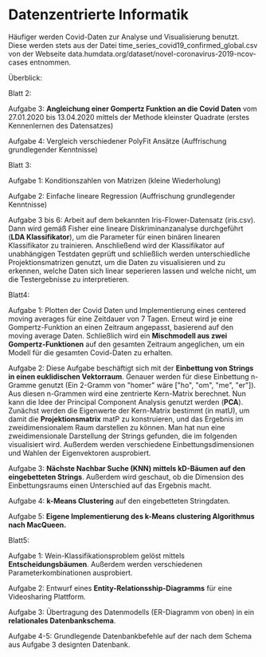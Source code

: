 # Datenzentrierte Informatik

Häufiger werden Covid-Daten zur Analyse und Visualisierung benutzt. Diese werden stets aus der Datei time_series_covid19_confirmed_global.csv von der Webseite data.humdata.org/dataset/novel-coronavirus-2019-ncov-cases entnommen.

Überblick:

Blatt 2:

Aufgabe 3: 
**Angleichung einer Gompertz Funktion an die Covid Daten** vom 27.01.2020 bis 13.04.2020 mittels der Methode kleinster Quadrate (erstes Kennenlernen des Datensatzes)

Aufgabe 4: 
Vergleich verschiedener PolyFit Ansätze (Auffrischung grundlegender Kenntnisse)


Blatt 3:

Aufgabe 1: 
Konditionszahlen von Matrizen (kleine Wiederholung)

Aufgabe 2: 
Einfache lineare Regression (Auffrischung grundlegender Kenntnisse)

Aufgabe 3 bis 6: 
Arbeit auf dem bekannten Iris-Flower-Datensatz (iris.csv). Dann wird gemäß Fisher eine lineare Diskriminanzanalyse durchgeführt (**LDA Klassifikator**), um die Parameter für einen binären linearen Klassifikator zu trainieren. Anschließend wird der Klassifikator auf unabhängigen Testdaten geprüft und schließlich werden unterschiedliche Projektionsmatrizen genutzt, um die Daten zu visualisieren und zu erkennen, welche Daten sich linear seperieren lassen und welche nicht, um die Testergebnisse zu interpretieren.


Blatt4:

Aufgabe 1: 
Plotten der Covid Daten und Implementierung eines centered moving averages für eine Zeitdauer von 7 Tagen. Erneut wird je eine Gompertz-Funktion an einen Zeitraum angepasst, basierend auf den moving average Daten. Schließlich wird ein **Mischmodell aus zwei Gompertz-Funktionen** auf den gesamten Zeitraum angeglichen, um ein Modell für die gesamten Covid-Daten zu erhalten.

Aufgabe 2: 
Diese Aufgabe beschäftigt sich mit der **Einbettung von Strings in einen euklidischen Vektorraum**. Genauer werden für diese Einbettung n-Gramme genutzt (Ein 2-Gramm von "homer" wäre ["ho", "om", "me", "er"]). Aus diesen n-Grammen wird eine zentrierte Kern-Matrix berechnet. Nun kann die Idee der Principal Component Analysis genutzt werden (**PCA**). Zunächst werden die Eigenwerte der Kern-Matrix bestimmt (in matU), um damit die **Projektionsmatrix** matP zu konstruieren, und das Ergebnis im zweidimensionalem Raum darstellen zu können. Man hat nun eine zweidimensionale Darstellung der Strings gefunden, die im folgenden visualisiert wird. Außerdem werden verschiedene Einbettungsdimensionen und Wahlen der Eigenvektoren ausprobiert.

Aufgabe 3: 
**Nächste Nachbar Suche (KNN) mittels kD-Bäumen auf den eingebetteten Strings**. Außerdem wird geschaut, ob die Dimension des Einbettungsraums einen Unterschied auf das Ergebnis macht.

Aufgabe 4: 
**k-Means Clustering** auf den eingebetteten Stringdaten.

Aufgabe 5: 
**Eigene Implementierung des k-Means clustering Algorithmus nach MacQueen.**


Blatt5:

Aufgabe 1: 
Wein-Klassifikationsproblem gelöst mittels **Entscheidungsbäumen**. Außerdem werden verschiedenen Parameterkombinationen ausprobiert.

Aufgabe 2: 
Entwurf eines **Entity-Relationsship-Diagramms** für eine Videosharing Plattform.

Aufgabe 3: 
Übertragung des Datenmodells (ER-Diagramm von oben) in ein **relationales Datenbankschema**.

Aufgabe 4-5: 
Grundlegende Datenbankbefehle auf der nach dem Schema aus Aufgabe 3 designten Datenbank.
